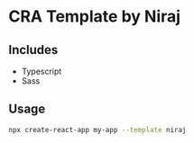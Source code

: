 # CRA Template by Niraj

## Includes

* Typescript
* Sass

## Usage

```bash
npx create-react-app my-app --template niraj
```